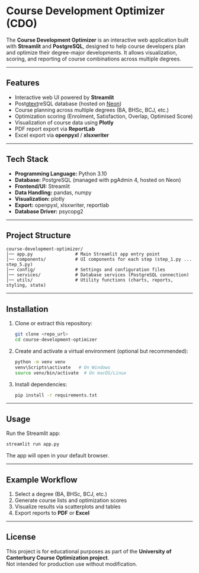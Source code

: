 # Course Development Optimizer (CDO)

The **Course Development Optimizer** is an interactive web application built with **Streamlit** and **PostgreSQL**, designed to help course developers plan and optimize their degree-major developments. It allows visualization, scoring, and reporting of course combinations across multiple degrees.

---

## Features

- Interactive web UI powered by **Streamlit**
- Postg[text](vscode-webview://03gs87thknhmu2t1g3gc952ba4nfsq8577rrhgm74vqp2c16ifh7/login)reSQL database (hosted on [Neon](https://neon.com/))
- Course planning across multiple degrees (BA, BHSc, BCJ, etc.)
- Optimization scoring (Enrolment, Satisfaction, Overlap, Optimised Score)
- Visualization of course data using **Plotly**
- PDF report export via **ReportLab**
- Excel export via **openpyxl** / **xlsxwriter**

---

## Tech Stack

- **Programming Language:** Python 3.10
- **Database:** PostgreSQL (managed with pgAdmin 4, hosted on Neon)
- **Frontend/UI:** Streamlit
- **Data Handling:** pandas, numpy
- **Visualization:** plotly
- **Export:** openpyxl, xlsxwriter, reportlab
- **Database Driver:** psycopg2

---

## Project Structure

```
course-development-optimizer/
│── app.py                # Main Streamlit app entry point
│── components/           # UI components for each step (step_1.py ... step_5.py)
│── config/               # Settings and configuration files
│── services/             # Database services (PostgreSQL connection)
│── utils/                # Utility functions (charts, reports, styling, state)
```

---

## Installation

1. Clone or extract this repository:

   ```bash
   git clone <repo_url>
   cd course-development-optimizer
   ```

2. Create and activate a virtual environment (optional but recommended):

   ```bash
   python -m venv venv
   venv\Scripts\activate   # On Windows
   source venv/bin/activate  # On macOS/Linux
   ```

3. Install dependencies:
   ```bash
   pip install -r requirements.txt
   ```

---

## Usage

Run the Streamlit app:

```bash
streamlit run app.py
```

The app will open in your default browser.

---

## Example Workflow

1. Select a degree (BA, BHSc, BCJ, etc.)
2. Generate course lists and optimization scores
3. Visualize results via scatterplots and tables
4. Export reports to **PDF** or **Excel**

---

## License

This project is for educational purposes as part of the **University of Canterbury Course Optimization project**.  
Not intended for production use without modification.
